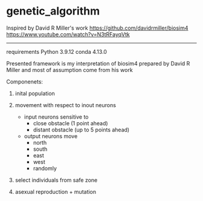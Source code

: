 # genetic_algorithm

Inspired by David R Miller's work
https://github.com/davidrmiller/biosim4
https://www.youtube.com/watch?v=N3tRFayqVtk

-------------------
requirements
Python 3.9.12
conda 4.13.0

Presented framework is my interpretation of biosim4 prepared by David R Miller and most of assumption come from his work

Componenets:
1) inital population
2) movement with respect to inout neurons  
    * input neurons sensitive to  
        + close obstacle (1 point ahead)  
        + distant obstacle (up to 5 points ahead)  
    * output neurons move  
        + north  
        + south  
        + east  
        + west  
        + randomly  
    
3) select individuals from safe zone
4) asexual reproduction + mutation

